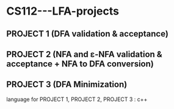 # CS112---LFA-projects
## PROJECT 1 (DFA validation & acceptance)
## PROJECT 2 (NFA and ε-NFA validation & acceptance + NFA to DFA conversion)
## PROJECT 3 (DFA Minimization)
language for PROJECT 1, PROJECT 2, PROJECT 3 : c++
